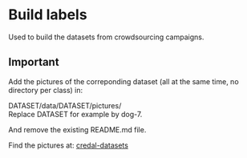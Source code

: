 # Build labels

Used to build the datasets from crowdsourcing campaigns.

## Important

Add the pictures of the correponding dataset (all at the same time, no directory per class) in:  

DATASET/data/DATASET/pictures/  
Replace DATASET for example by dog-7.  

And remove the existing README.md file.

Find the pictures at: [credal-datasets](https://github.com/ArthurHoa/credal-datasets)

